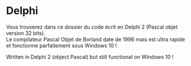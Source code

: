 # Delphi

Vous trouverez dans ce dossier du code écrit en Delphi 2 (Pascal objet version 32 bits).<br>
Le compilateur Pascal Objet de Borland date de 1996 mais est ultra rapide et fonctionne parfaitement sous Windows 10 !<br>

Written in Delphi 2 (object Pascal) but still functional on Windows 10 !
